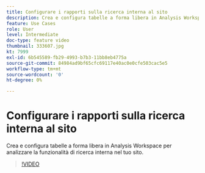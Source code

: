 ```yaml
---
title: Configurare i rapporti sulla ricerca interna al sito
description: Crea e configura tabelle a forma libera in Analysis Workspace per analizzare la funzionalità di ricerca interna nel tuo sito.
feature: Use Cases
role: User
level: Intermediate
doc-type: feature video
thumbnail: 333607.jpg
kt: 7999
exl-id: 6b545589-fb29-4993-b7b3-11bb8eb4775a
source-git-commit: 84984ad9bf65cfc69117e40ac0e0cfe503cac5e5
workflow-type: tm+mt
source-wordcount: '0'
ht-degree: 0%

---
```


# Configurare i rapporti sulla ricerca interna al sito

Crea e configura tabelle a forma libera in Analysis Workspace per analizzare la funzionalità di ricerca interna nel tuo sito.

>[!VIDEO](https://video.tv.adobe.com/v/3413472/?quality=12&learn=on&captions=ita)
